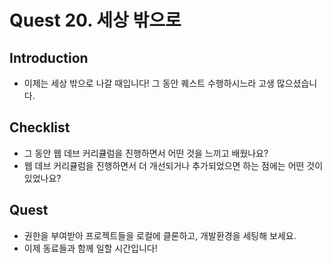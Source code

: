 # Quest 20. 세상 밖으로

## Introduction

* 이제는 세상 밖으로 나갈 때입니다! 그 동안 퀘스트 수행하시느라 고생 많으셨습니다.

## Checklist

* 그 동안 웹 데브 커리큘럼을 진행하면서 어떤 것을 느끼고 배웠나요?
* 웹 데브 커리큘럼을 진행하면서 더 개선되거나 추가되었으면 하는 점에는 어떤 것이 있었나요?

## Quest

* 권한을 부여받아 프로젝트들을 로컬에 클론하고, 개발환경을 세팅해 보세요.
* 이제 동료들과 함께 일할 시간입니다!
